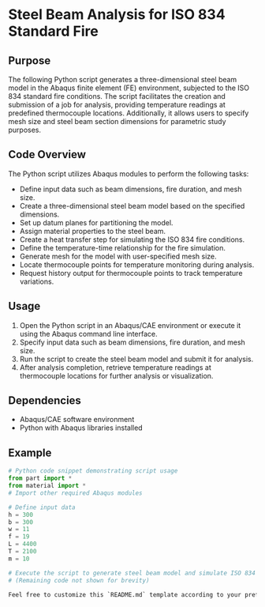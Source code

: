 # Steel Beam Analysis for ISO 834 Standard Fire

## Purpose
The following Python script generates a three-dimensional steel beam model in the Abaqus finite element (FE) environment, subjected to the ISO 834 standard fire conditions. The script facilitates the creation and submission of a job for analysis, providing temperature readings at predefined thermocouple locations. Additionally, it allows users to specify mesh size and steel beam section dimensions for parametric study purposes.

## Code Overview
The Python script utilizes Abaqus modules to perform the following tasks:
- Define input data such as beam dimensions, fire duration, and mesh size.
- Create a three-dimensional steel beam model based on the specified dimensions.
- Set up datum planes for partitioning the model.
- Assign material properties to the steel beam.
- Create a heat transfer step for simulating the ISO 834 fire conditions.
- Define the temperature-time relationship for the fire simulation.
- Generate mesh for the model with user-specified mesh size.
- Locate thermocouple points for temperature monitoring during analysis.
- Request history output for thermocouple points to track temperature variations.

## Usage
1. Open the Python script in an Abaqus/CAE environment or execute it using the Abaqus command line interface.
2. Specify input data such as beam dimensions, fire duration, and mesh size.
3. Run the script to create the steel beam model and submit it for analysis.
4. After analysis completion, retrieve temperature readings at thermocouple locations for further analysis or visualization.

## Dependencies
- Abaqus/CAE software environment
- Python with Abaqus libraries installed

## Example
```python
# Python code snippet demonstrating script usage
from part import *
from material import *
# Import other required Abaqus modules

# Define input data
h = 300
b = 300
w = 11
f = 19
L = 4400
T = 2100
m = 10

# Execute the script to generate steel beam model and simulate ISO 834 fire
# (Remaining code not shown for brevity)

Feel free to customize this `README.md` template according to your preferences and additional information about your script.

